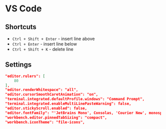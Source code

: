 # VS Code

## Shortcuts

- `Ctrl + Shift + Enter` - insert line above
- `Ctrl + Enter` - insert line below
- `Ctrl + Shift + K` - delete line


## Settings 

```json
"editor.rulers": [
    80
],
"editor.renderWhitespace": "all",
"editor.cursorSmoothCaretAnimation": "on",
"terminal.integrated.defaultProfile.windows": "Command Prompt",
"terminal.integrated.enableMultiLinePasteWarning": false,
"editor.stickyScroll.enabled": false,
"editor.fontFamily": "'JetBrains Mono', Consolas, 'Courier New', monospace",
"workbench.editor.pinnedTabSizing": "compact",
"workbench.iconTheme": "file-icons",
```
